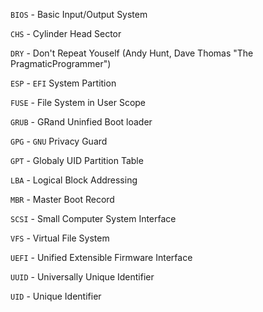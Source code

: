 `BIOS` - Basic Input/Output System

`CHS` - Cylinder Head Sector

`DRY` - Don't Repeat Youself (Andy Hunt, Dave Thomas "The PragmaticProgrammer")

`ESP` - `EFI` System Partition

`FUSE` - File System in User Scope

`GRUB` - GRand Uninfied Boot loader

`GPG` - `GNU` Privacy Guard

`GPT` - Globaly UID Partition Table

`LBA` - Logical Block Addressing

`MBR` - Master Boot Record

`SCSI` - Small Computer System Interface

`VFS` - Virtual File System

`UEFI` - Unified Extensible Firmware Interface

`UUID` - Universally Unique Identifier

`UID` - Unique Identifier